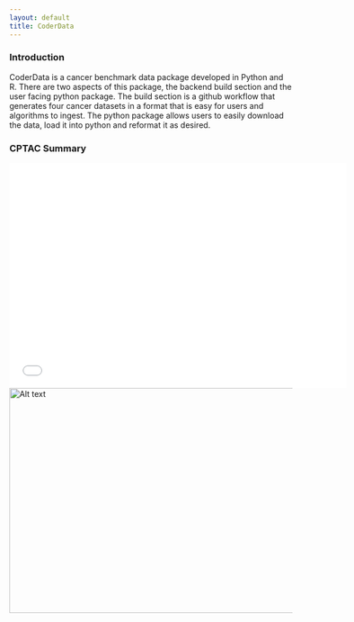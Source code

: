 ```yaml
---
layout: default
title: CoderData
---
```


<link rel="stylesheet" href="assets/css/style.css">


### Introduction
CoderData is a cancer benchmark data package developed in Python and R. 
There are two aspects of this package, the backend build section and the user facing python package.
The build section is a github workflow that generates four cancer datasets in a format that is easy for users and algorithms to ingest. 
The python package allows users to easily download the data, load it into python and reformat it as desired.

### CPTAC Summary


<embed src="{{ 'assets/stats/Fig3_CPTAC.pdf' | relative_url }}" type="application/pdf" width="600" height="400" />


<img src="{{ 'assets/stats/cptac_circos.png' | relative_url }}" alt="Alt text" width="600" height="400" />



